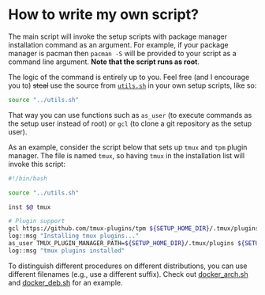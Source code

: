 # How to write my own script?

The main script will invoke the setup scripts with package manager installation command as an argument. For example, if your package manager is pacman then `pacman -S` will be provided to your script as a command line argument. **Note that the script runs as root**.

The logic of the command is entirely up to you. Feel free (and I encourage you to) ~~steal~~ use the source from [`utils.sh`](../utils.sh) in your own setup scripts, like so:
```sh
source "../utils.sh"
```
That way you can use functions such as `as_user` (to execute commands as the setup user instead of root) or `gcl` (to clone a git repository as the setup user).

As an example, consider the script below that sets up `tmux` and `tpm` plugin manager. The file is named `tmux`, so having `tmux` in the installation list will invoke this script:
```sh
#!/bin/bash

source "../utils.sh"

inst $@ tmux 

# Plugin support
gcl https://github.com/tmux-plugins/tpm ${SETUP_HOME_DIR}/.tmux/plugins/tpm
log::msg "Installing tmux plugins..."
as_user TMUX_PLUGIN_MANAGER_PATH=${SETUP_HOME_DIR}/.tmux/plugins ${SETUP_HOME_DIR}/.tmux/plugins/tpm/scripts/install_plugins.sh
log::msg "tmux plugins installed"
```

To distinguish different procedures on different distributions, you can use different filenames (e.g., use a different suffix). Check out [docker_arch.sh](docker_arch.sh) and [docker_deb.sh](docker_deb.sh) for an example.
